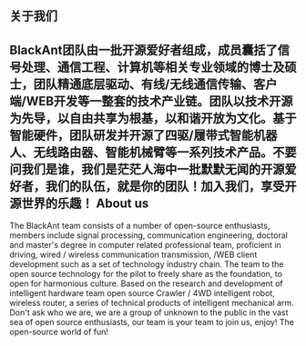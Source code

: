 关于我们
---
BlackAnt团队由一批开源爱好者组成，成员囊括了信号处理、通信工程、计算机等相关专业领域的博士及硕士，团队精通底层驱动、有线/无线通信传输、客户端/WEB开发等一整套的技术产业链。团队以技术开源为先导，以自由共享为根基，以和谐开放为文化。基于智能硬件，团队研发并开源了四驱/履带式智能机器人、无线路由器、智能机械臂等一系列技术产品。不要问我们是谁，我们是茫茫人海中一批默默无闻的开源爱好者，我们的队伍，就是你的团队！加入我们，享受开源世界的乐趣！
About us
---
The BlackAnt team consists of a number of open-source enthusiasts, members include signal processing, communication engineering, doctoral and master's degree in computer related professional team, proficient in driving, wired / wireless communication transmission, /WEB client development such as a set of technology industry chain. The team to the open source technology for the pilot to freely share as the foundation, to open for harmonious culture. Based on the research and development of intelligent hardware team open source Crawler / 4WD intelligent robot, wireless router, a series of technical products of intelligent mechanical arm. Don't ask who we are, we are a group of unknown to the public in the vast sea of open source enthusiasts, our team is your team to join us, enjoy! The open-source world of fun!
